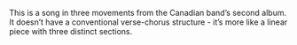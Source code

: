 This is a song in three movements from the Canadian band’s second album. It doesn’t have a conventional verse-chorus structure - it’s more like a linear piece with three distinct sections.